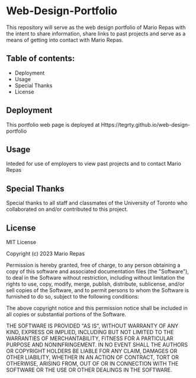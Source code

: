 # Web-Design-Portfolio

This repository will serve as the web design portfolio of Mario Repas with the intent to share information, share links to past projects and serve as a means of getting into contact with Mario Repas. 

## Table of contents:

* Deployment
* Usage
* Special Thanks
* License

## Deployment

This portfolio web page is deployed at Https://tegrty.github.io/web-design-portfolio

## Usage

Inteded for use of employers to view past projects and to contact Mario Repas

## Special Thanks

Special thanks to all staff and classmates of the University of Toronto who collaborated on and/or contributed to this project. 

## License

MIT License

Copyright (c) 2023 Mario Repas

Permission is hereby granted, free of charge, to any person obtaining a copy
of this software and associated documentation files (the "Software"), to deal
in the Software without restriction, including without limitation the rights
to use, copy, modify, merge, publish, distribute, sublicense, and/or sell
copies of the Software, and to permit persons to whom the Software is
furnished to do so, subject to the following conditions:

The above copyright notice and this permission notice shall be included in all
copies or substantial portions of the Software.

THE SOFTWARE IS PROVIDED "AS IS", WITHOUT WARRANTY OF ANY KIND, EXPRESS OR
IMPLIED, INCLUDING BUT NOT LIMITED TO THE WARRANTIES OF MERCHANTABILITY,
FITNESS FOR A PARTICULAR PURPOSE AND NONINFRINGEMENT. IN NO EVENT SHALL THE
AUTHORS OR COPYRIGHT HOLDERS BE LIABLE FOR ANY CLAIM, DAMAGES OR OTHER
LIABILITY, WHETHER IN AN ACTION OF CONTRACT, TORT OR OTHERWISE, ARISING FROM,
OUT OF OR IN CONNECTION WITH THE SOFTWARE OR THE USE OR OTHER DEALINGS IN THE
SOFTWARE.


